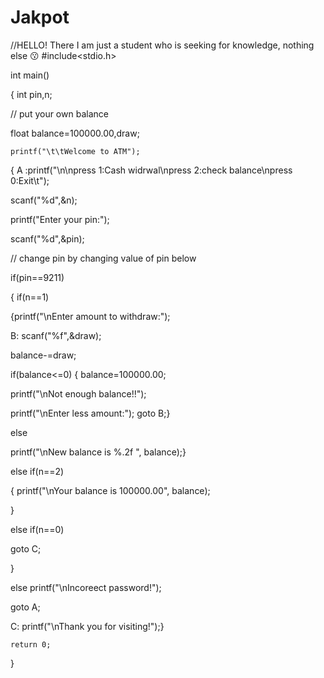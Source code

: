 # Jakpot
//HELLO! There I am just a student who is seeking for knowledge, nothing else 😗
#include<stdio.h>

int main()

{ int pin,n;

// put your own balance

float balance=100000.00,draw;

    printf("\t\tWelcome to ATM");

 

 { A :printf("\n\npress 1:Cash widrwal\npress 2:check balance\npress 0:Exit\t"); 

   scanf("%d",&n);

   printf("Enter your pin:");

scanf("%d",&pin);

// change pin by changing value of pin below

if(pin==9211)

{ if(n==1)

  {printf("\nEnter amount to withdraw:");

B: scanf("%f",&draw);

balance-=draw;

if(balance<=0) { balance=100000.00;

printf("\nNot enough balance!!");

printf("\nEnter less amount:"); goto B;}

else 

  printf("\nNew balance is %.2f ", balance);}

else if(n==2)

{ printf("\nYour balance is 100000.00", balance);

}

 else if(n==0)

goto C;

}

 

else printf("\nIncoreect password!");

goto A;

C: printf("\nThank you for visiting!");}

    return 0;

}
